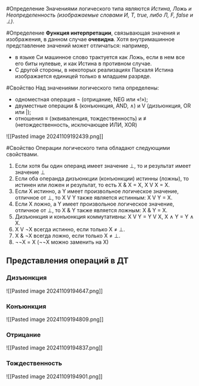 #Определение Значениями логического типа являются _Истина, Ложь и Неопределенность (изображаемые словами И, Т, true, либо Л, F, false и $\perp$)_.

#Определение **Функция интерпретации**, связывающая значения и изображения, в данном случае **очевидна**. Хотя внутримашинное представление значений может отличаться: например, 
* в языке Си машинное слово трактуется как Ложь, если в нем все его биты нулевые, и как Истина в противном случае. 
* С другой стороны, в некоторых реализациях Паскаля Истина изображается единицей только в младшем разряде.

#Свойство Над значениями логического типа определены: 
* одноместная операция $\neg$ (отрицание, NEG или «!»); 
* двуместные операции & (конъюнкция, AND, $\wedge$) и V (дизъюнкция, OR или |); 
* отношения $\equiv$ (эквиваленция, тождественность) и $\not\equiv$ (нетождественность, исключающее ИЛИ, XOR)

![[Pasted image 20241109192439.png]]

#Свойство Операции логического типа обладают следующими свойствами. 
1. Если хотя бы один операнд имеет значение $\perp$, то и результат имеет значение $\perp$ 
2. Если оба операнда дизъюнкции (конъюнкции) истинны (ложны), то истинен или ложен и результат, то есть X & X = X, X V X = X. 
3. Если X истинно, a Y имеет произвольное логическое значение, отличное от $\perp$, то X V Y также является истинным: X V Y = X. 
4. Если X ложно, a Y имеет произвольное логическое значение, отличное от $\perp$, то X & Y также является ложным: X & Y = X. 
5. Дизъюнкция и конъюнкция коммутативны: X V Y = Y V X, X $\wedge$ Y = Y $\wedge$ X. 
6. X V $\neg$X всегда истинно, если только X $\not=$ $\perp$. 
7. X & $\neg$Х всегда ложно, если только X $\not=$ $\perp$. 
8. $\neg\neg$Х = X ($\neg\neg$Х можно заменить на X)

## Представления операций в ДТ
### Дизъюнкция

![[Pasted image 20241109194647.png]]

### Конъюнкция

![[Pasted image 20241109194809.png]]

### Отрицание

![[Pasted image 20241109194837.png]]

### Тождественность 

![[Pasted image 20241109194901.png]]